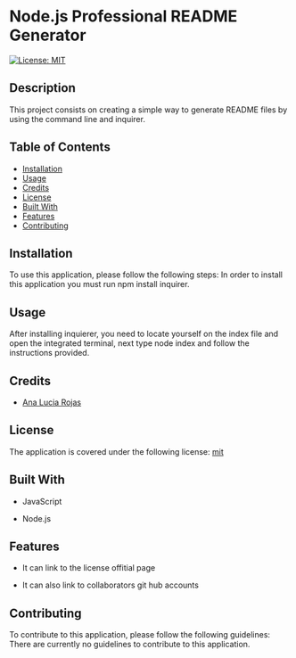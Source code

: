 # Node.js Professional README Generator
[![License: MIT](https://img.shields.io/badge/License-MIT-yellow.svg)](https://opensource.org/licenses/MIT)


## Description
  This project consists on creating a simple way to generate README files by using the command line and inquirer.
  
## Table of Contents
  * [Installation](#installation)
* [Usage](#usage)
* [Credits](#credits)
* [License](#license)
* [Built With](#built-with)
* [Features](#features)
* [Contributing](#contributing)

## Installation
To use this application, please follow the following steps:  In order to install this application you must run npm install inquirer.


## Usage
After installing inquierer, you need to locate yourself on the index file and open the integrated terminal, next type node index and follow the instructions provided. 

## Credits
* [Ana Lucia Rojas](https://github.com/analuciarojas)

## License

  The application is covered under the following license:
  [mit](https://opensource.org/licenses/MIT)

    
## Built With
* JavaScript

* Node.js


## Features
* It can link to the license offitial page

* It can also link to collaborators git hub accounts


## Contributing
To contribute to this application, please follow the following guidelines:  There are currently no guidelines to contribute to this application. 
  



